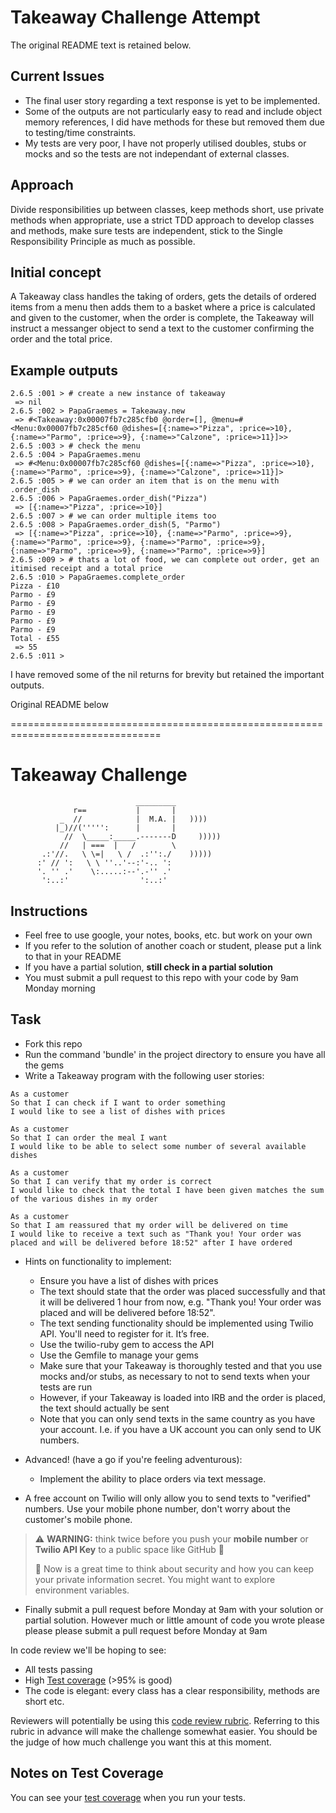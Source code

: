 Takeaway Challenge Attempt
==========================

The original README text is retained below.


Current Issues
--------------

- The final user story regarding a text response is yet to be implemented.
- Some of the outputs are not particularly easy to read and include object memory references, I did have methods for these but removed them due to testing/time constraints.
- My tests are very poor, I have not properly utilised doubles, stubs or mocks and so the tests are
not independant of external classes.


Approach
--------

Divide responsibilities up between classes, keep methods short, use private methods when
appropriate, use a strict TDD approach to develop classes and methods, make sure tests are independent, stick to the Single Responsibility Principle as much as possible.

Initial concept
---------------

A Takeaway class handles the taking of orders, gets the details of ordered items from a menu
then adds them to a basket where a price is calculated and given to the customer, when the order
is complete, the Takeaway will instruct a messanger object to send a text to the customer confirming
the order and the total price.

Example outputs
---------------

````
2.6.5 :001 > # create a new instance of takeaway
 => nil 
2.6.5 :002 > PapaGraemes = Takeaway.new
 => #<Takeaway:0x00007fb7c285cfb0 @order=[], @menu=#<Menu:0x00007fb7c285cf60 @dishes=[{:name=>"Pizza", :price=>10}, {:name=>"Parmo", :price=>9}, {:name=>"Calzone", :price=>11}]>> 
2.6.5 :003 > # check the menu
2.6.5 :004 > PapaGraemes.menu
 => #<Menu:0x00007fb7c285cf60 @dishes=[{:name=>"Pizza", :price=>10}, {:name=>"Parmo", :price=>9}, {:name=>"Calzone", :price=>11}]> 
2.6.5 :005 > # we can order an item that is on the menu with .order_dish
2.6.5 :006 > PapaGraemes.order_dish("Pizza")
 => [{:name=>"Pizza", :price=>10}] 
2.6.5 :007 > # we can order multiple items too
2.6.5 :008 > PapaGraemes.order_dish(5, "Parmo")
 => [{:name=>"Pizza", :price=>10}, {:name=>"Parmo", :price=>9}, {:name=>"Parmo", :price=>9}, {:name=>"Parmo", :price=>9}, {:name=>"Parmo", :price=>9}, {:name=>"Parmo", :price=>9}] 
2.6.5 :009 > # thats a lot of food, we can complete out order, get an itimised receipt and a total price
2.6.5 :010 > PapaGraemes.complete_order
Pizza - £10
Parmo - £9
Parmo - £9
Parmo - £9
Parmo - £9
Parmo - £9
Total - £55
 => 55 
2.6.5 :011 >
````
I have removed some of the nil returns for brevity but retained the important outputs.

Original README below

================================================================================




Takeaway Challenge
==================
```
                            _________
              r==           |       |
           _  //            |  M.A. |   ))))
          |_)//(''''':      |       |
            //  \_____:_____.-------D     )))))
           //   | ===  |   /        \
       .:'//.   \ \=|   \ /  .:'':./    )))))
      :' // ':   \ \ ''..'--:'-.. ':
      '. '' .'    \:.....:--'.-'' .'
       ':..:'                ':..:'

 ```

Instructions
-------

* Feel free to use google, your notes, books, etc. but work on your own
* If you refer to the solution of another coach or student, please put a link to that in your README
* If you have a partial solution, **still check in a partial solution**
* You must submit a pull request to this repo with your code by 9am Monday morning

Task
-----

* Fork this repo
* Run the command 'bundle' in the project directory to ensure you have all the gems
* Write a Takeaway program with the following user stories:

```
As a customer
So that I can check if I want to order something
I would like to see a list of dishes with prices

As a customer
So that I can order the meal I want
I would like to be able to select some number of several available dishes

As a customer
So that I can verify that my order is correct
I would like to check that the total I have been given matches the sum of the various dishes in my order

As a customer
So that I am reassured that my order will be delivered on time
I would like to receive a text such as "Thank you! Your order was placed and will be delivered before 18:52" after I have ordered
```

* Hints on functionality to implement:
  * Ensure you have a list of dishes with prices
  * The text should state that the order was placed successfully and that it will be delivered 1 hour from now, e.g. "Thank you! Your order was placed and will be delivered before 18:52".
  * The text sending functionality should be implemented using Twilio API. You'll need to register for it. It’s free.
  * Use the twilio-ruby gem to access the API
  * Use the Gemfile to manage your gems
  * Make sure that your Takeaway is thoroughly tested and that you use mocks and/or stubs, as necessary to not to send texts when your tests are run
  * However, if your Takeaway is loaded into IRB and the order is placed, the text should actually be sent
  * Note that you can only send texts in the same country as you have your account. I.e. if you have a UK account you can only send to UK numbers.

* Advanced! (have a go if you're feeling adventurous):
  * Implement the ability to place orders via text message.

* A free account on Twilio will only allow you to send texts to "verified" numbers. Use your mobile phone number, don't worry about the customer's mobile phone.

> :warning: **WARNING:** think twice before you push your **mobile number** or **Twilio API Key** to a public space like GitHub :eyes:
>
> :key: Now is a great time to think about security and how you can keep your private information secret. You might want to explore environment variables.

* Finally submit a pull request before Monday at 9am with your solution or partial solution.  However much or little amount of code you wrote please please please submit a pull request before Monday at 9am


In code review we'll be hoping to see:

* All tests passing
* High [Test coverage](https://github.com/makersacademy/course/blob/master/pills/test_coverage.md) (>95% is good)
* The code is elegant: every class has a clear responsibility, methods are short etc.

Reviewers will potentially be using this [code review rubric](docs/review.md).  Referring to this rubric in advance will make the challenge somewhat easier.  You should be the judge of how much challenge you want this at this moment.

Notes on Test Coverage
------------------

You can see your [test coverage](https://github.com/makersacademy/course/blob/master/pills/test_coverage.md) when you run your tests.
